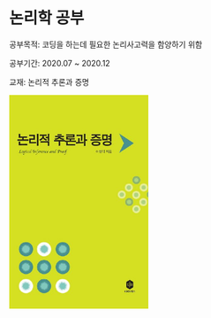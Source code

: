 # 논리학 공부

공부목적: 코딩을 하는데 필요한 논리사고력을 함양하기 위함

공부기간: 2020.07 ~ 2020.12

교재: 논리적 추론과 증명

<img src = "교재사진.jpg" width="50%" height="50%">

